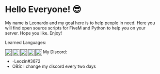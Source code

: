 # Hello Everyone! 😎

My name is Leonardo and my goal here is to help people in need. Here you will find open source scripts for FiveM and Python to help you on your server. Hope you like. Enjoy!

Learned Languages:

<a href="">
  <img align="left" alt="" width="22px" src="https://upload.wikimedia.org/wikipedia/commons/thumb/0/0a/Python.svg/1200px-Python.svg.png" />
</a>

<a href="">
  <img align="left" alt="" width="22px" src="https://upload.wikimedia.org/wikipedia/commons/thumb/9/99/Unofficial_JavaScript_logo_2.svg/1200px-Unofficial_JavaScript_logo_2.svg.png" />
</a>

<a href="">
  <img align="left" alt="" width="22px" src="https://upload.wikimedia.org/wikipedia/commons/thumb/6/61/HTML5_logo_and_wordmark.svg/1200px-HTML5_logo_and_wordmark.svg.png" />
</a>

<a href="">
  <img align="left" alt="" width="22px" src="https://upload.wikimedia.org/wikipedia/commons/thumb/d/d5/CSS3_logo_and_wordmark.svg/1200px-CSS3_logo_and_wordmark.svg.png" />
</a>

<a href="">
  <img align="left" alt="" width="22px" src="https://upload.wikimedia.org/wikipedia/commons/thumb/c/cf/Lua-Logo.svg/1200px-Lua-Logo.svg.png" />
</a>

My Discord:
- -Leozin#3672
- OBS: I change my discord every two days 
